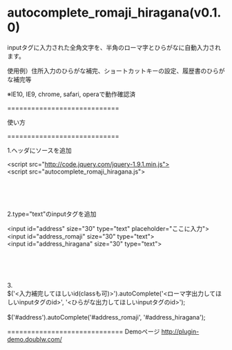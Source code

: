 autocomplete_romaji_hiragana(v0.1.0)
============================

inputタグに入力された全角文字を、半角のローマ字とひらがなに自動入力されます。

使用例）住所入力のひらがな補完、ショートカットキーの設定、履歴書のひらがな補完等

※IE10, IE9, chrome, safari, operaで動作確認済

============================

使い方

============================

1.ヘッダにソースを追加

  &lt;script src="http://code.jquery.com/jquery-1.9.1.min.js"></script><br />
  &lt;script src="autocomplete_romaji_hiragana.js"></script>
  
  <br /><br /><br />
  
2.type="text"のinputタグを追加

  &lt;input id="address" size="30" type="text" placeholder="ここに入力"><br />
  &lt;input id="address_romaji" size="30" type="text"><br />
  &lt;input id="address_hiragana" size="30" type="text">
  
  <br /><br /><br />
  
  
3.<br />
  $('<入力補完してほしいid(classも可)>').autoComplete('<ローマ字出力してほしいinputタグのid>', '<ひらがな出力してほしいinputタグのid>');
<br /><br />
  $('#address').autoComplete('#address_romaji', '#address_hiragana');
  
=============================
Demoページ
  http://plugin-demo.doublw.com/

